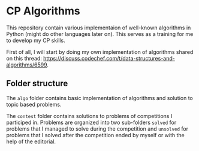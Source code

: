 # CP Algorithms

This repository contain various implementaion of well-known algorithms in Python (might do other languages later on). This serves as a training for me to develop my CP skills.

First of all, I will start by doing my own implementation of algorithms shared on this thread: https://discuss.codechef.com/t/data-structures-and-algorithms/6599.

## Folder structure

The `algo` folder contains basic implementation of algorithms and solution to topic based problems.

The `contest` folder contains solutions to problems of competitions I participed in. Problems are organized into two sub-folders `solved` for problems that I managed to solve during the competition and `unsolved` for problems that I solved after the competition ended by myself or with the help of the editorial.
